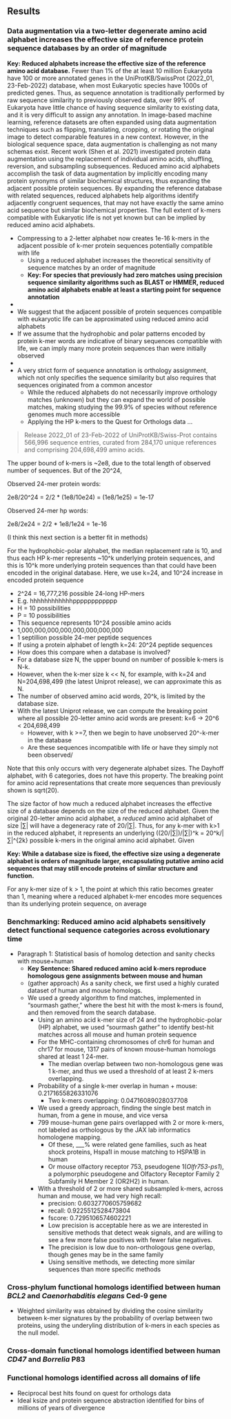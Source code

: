 ## Results

### Data augmentation via a two-letter degenerate amino acid alphabet increases the effective size of reference protein sequence databases by an order of magnitude

**Key: Reduced alphabets increase the effective size of the reference amino acid database.**
Fewer than 1% of the at least 10 million Eukaryota have 100 or more annotated genes in the UniProtKB/SwissProt (2022_01, 23-Feb-2022) database, when most Eukaryotic species have 1000s of predicted genes.
Thus, as sequence annotation is traditionally performed by raw sequence similarity to previously observed data, over 99% of Eukaryota have little chance of having sequence similarity to existing data, and it is very difficult to assign any annotation.
In image-based machine learning, reference datasets are often expanded using data augmentation techniques such as flipping, translating, cropping, or rotating the original image to detect comparable features in a new context.
However, in the biological sequence space, data augmentation is challenging as not many schemas exist.
Recent work (Shen et al. 2021) investigated protein data augmentation using the replacement of individual amino acids, shuffling, reversion, and subsampling subsequences.
Reduced amino acid alphabets accomplish the task of data augmentation by implicitly encoding many protein synonyms of similar biochemical structures, thus expanding the adjacent possible protein sequences.
By expanding the reference database with related sequences, reduced alphabets help algorithms identify adjacently congruent sequences, that may not have exactly the same amino acid sequence but similar biochemical properties.
The full extent of k-mers compatible with Eukaryotic life is not yet known but can be implied by reduced amino acid alphabets.

- Compressing to a 2-letter alphabet now creates 1e-16 k-mers in the adjacent possible of k-mer protein sequences potentially compatible with life
    - Using a reduced alphabet increases the theoretical sensitivity of sequence matches by an order of magnitude
    - **Key: For species that previously had zero matches using precision sequence similarity algorithms such as BLAST or HMMER, reduced amino acid alphabets enable at least a starting point for sequence annotation**
- 
- We suggest that the adjacent possible of protein sequences compatible with eukaryotic life can be approximated using reduced amino acid alphabets
- If we assume that the hydrophobic and polar patterns encoded by protein k-mer words are indicative of binary sequences compatible with life, we can imply many more protein sequences than were initially observed
- 
- A very strict form of sequence annotation is orthology assignment, which not only specifies the sequence similarity but also requires that sequences originated from a common ancestor
    - While the reduced alphabets do not necessarily improve orthology matches (unknown) but they can expand the world of possible matches, making studying the 99.9% of species without reference genomes much more accessible
    - Applying the HP k-mers to the Quest for Orthologs data …

> Release 2022_01 of 23-Feb-2022 of UniProtKB/Swiss-Prot contains 566,996 sequence entries, curated from 284,170 unique references and comprising 204,698,499 amino acids.

The upper bound of k-mers is ~2e8, due to the total length of observed number of sequences. But of the 20^24,

Observed 24-mer protein words:

2e8/20^24 = 2/2 * (1e8/10e24) = (1e8/1e25) = 1e-17

Observed 24-mer hp words:

2e8/2e24 = 2/2 * 1e8/1e24 = 1e-16

(I think this next section is a better fit in methods)

For the hydrophobic-polar alphabet, the median replacement rate is 10, and thus each HP k-mer represents ~10^k underlying protein sequences, and this is 10^k more underlying protein sequences than that could have been encoded in the original database. Here, we use k=24, and 10^24 increase in encoded protein sequence

- 2^24 = 16,777,216 possible 24-long HP-mers
- E.g. hhhhhhhhhhhhpppppppppppp
- H = 10 possibilities
- P = 10 possibilities
- This sequence represents 10^24 possible amino acids
- 1,000,000,000,000,000,000,000,000
- 1 septillion possible 24-mer peptide sequences
- If using a protein alphabet of length k=24: 20^24 peptide sequences
- How does this compare when a database is involved?
- For a database size N, the upper bound on number of possible k-mers is N-k.
- However, when the k-mer size k << N, for example, with k=24 and N=204,698,499 (the latest Uniprot release), we can approximate this as N.
- The number of observed amino acid words, 20^k, is limited by the database size.
- With the latest Uniprot release, we can compute the breaking point where all possible 20-letter amino acid words are present: k=6 → 20^6 < 204,698,499
    - However, with k >=7, then we begin to have unobserved 20^-k-mer in the database
    - Are these sequences incompatible with life or have they simply not been observed/

Note that this only occurs with very degenerate alphabet sizes. The Dayhoff alphabet, with 6 categories, does not have this property. The breaking point for amino acid representations that create more sequences than previously shown is sqrt(20).

The size factor of how much a reduced alphabet increases the effective size of a database depends on the size of the reduced alphabet. Given the original 20-letter amino acid alphabet, a *reduced* amino acid alphabet of size |∑| will have a degeneracy rate of 20/|∑|. Thus, for any k-mer with k>1 in the reduced alphabet, it represents an underlying ((20/|∑|)/|∑|)^k = 20^k/|∑|^{2k} possible k-mers in the original amino acid alphabet. Given

**Key: While a database size is fixed, the effective size using a degenerate alphabet is orders of magnitude larger, encapsulating putative amino acid sequences that may still encode proteins of similar structure and function.**

For any k-mer size of k > 1, the point at which this ratio becomes greater than 1, meaning where a reduced alphabet k-mer encodes more sequences than its underlying protein sequence, on average


### Benchmarking: Reduced amino acid alphabets sensitively detect functional sequence categories across evolutionary time

- Paragraph 1: Statistical basis of homolog detection and sanity checks with mouse+human
    - **Key Sentence: Shared reduced amino acid k-mers reproduce homologous gene assignments between mouse and human**
    - (gather approach) As a sanity check, we first used a highly curated dataset of human and mouse homologs.
    - We used a greedy algorithm to find matches, implemented in “sourmash gather,” where the best hit with the most k-mers is found, and then removed from the search database.
        - Using an amino acid k-mer size of 24 and the hydrophobic-polar (HP) alphabet, we used “sourmash gather” to identify best-hit matches across all mouse and human protein sequence
        - For the MHC-containing chromosomes of chr6 for human and chr17 for mouse, 1317 pairs of known mouse-human homologs shared at least 1 24-mer.
            - The median overlap between two non-homologous gene was 1 k-mer, and thus we used a threshold of at least 2 k-mers overlapping.
        - Probability of a single k-mer overlap in human + mouse: 0.2171655826331076
            - Two k-mers overlapping: 0.04716089028037708
        - We used a greedy approach, finding the single best match in human, from a gene in mouse, and vice versa
        - 799 mouse-human gene pairs overlapped with 2 or more k-mers, not labeled as orthologous by the JAX lab informatics homologene mapping.
            - Of these, ___% were related gene families, such as heat shock proteins, Hspa1l in mouse matching to HSPA1B in human
            - Or mouse olfactory receptor 753, pseudogene 1(*Olfr753-ps1*), a polymorphic pseudogene and Olfactory Receptor Family 2 Subfamily H Member 2 (OR2H2) in human.
        - With a threshold of 2 or more shared subsampled k-mers, across human and mouse, we had very high recall:
            - precision: 0.6032770605759682
            - recall: 0.9225512528473804
            - fscore: 0.7295106574602221
            - Low precision is acceptable here as we are interested in sensitive methods that detect weak signals, and are willing to see a few more false positives with fewer false negatives.
            - The precision is low due to non-orthologous gene overlap, though genes may be in the same family
            - Using sensitive methods, we detecting more similar sequences than more specific methods


### Cross-phylum functional homologs identified between human *BCL2* and *Caenorhabditis elegans* Ced-9 gene

- Weighted similarity was obtained by dividing the cosine similarity between k-mer signatures by the probability of overlap between two proteins, using the underyling distribution of k-mers in each species as the null model.

### Cross-domain functional homologs identified between human *CD47* and *Borrelia* P83

### Functional homologs identified across all domains of life

- Reciprocal best hits found on quest for orthologs data
- Ideal ksize and protein sequence abstraction identified for bins of millions of years of divergence
